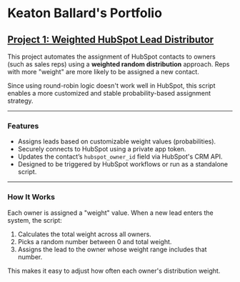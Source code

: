 # Keaton Ballard's Portfolio

## [Project 1: Weighted HubSpot Lead Distributor](https://github.com/Keaton-Ballard/keaton__ballard_portfolio/blob/main/weighted-hubspot-lead-distributor)

This project automates the assignment of HubSpot contacts to owners (such as sales reps) using a **weighted random distribution** approach. Reps with more "weight" are more likely to be assigned a new contact.

Since using round-robin logic doesn't work well in HubSpot, this script enables a more customized and stable probability-based assignment strategy.

---

### Features

- Assigns leads based on customizable weight values (probabilities).
- Securely connects to HubSpot using a private app token.
- Updates the contact’s `hubspot_owner_id` field via HubSpot's CRM API.
- Designed to be triggered by HubSpot workflows or run as a standalone script.

---

### How It Works

Each owner is assigned a "weight" value. When a new lead enters the system, the script:
1. Calculates the total weight across all owners.
2. Picks a random number between 0 and total weight.
3. Assigns the lead to the owner whose weight range includes that number.

This makes it easy to adjust how often each owner's distribution weight.





